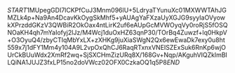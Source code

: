 $START$1MUpegGDI7lCKPfCuJ3Mnm096lU+5LdryaTYunuXc01MXWWTAhJGMZLk4p+Na9An4DcavKkOygSkMhf5+yAUAgYaFXzaUyXGJG9syyIaOVyowkXPrzddGKzV3QWBiR2OkOax4ntLirK2uf6eAUpGcMVWOyqVy0roRjS5fOSQNOaKH4qh7mYaIofyj2lJz/M4Wcj1duOxHZ63qnP30/TOrBq4Zuwzf+lq0HkpV+O3OyuQ4/zbyCTIqMbYxLX+zXHKg9juXiaSWgN2Qx6ewEwaDk7exy0u8ht559x7j1dFY1Mm4y104A9L2vpOxQhCJ6RaqRTxnxVNEISZExSuk6RnKp6wjOUrCkBUuWdx2XmRf2wq+SjSXCHmZizURq8X/168Gv+Nqp/AKguhVIQZklmBILQiNA1JUJZ3fxLP15no2doVWcz02OFX0CzkaOQ1q5P8$END$